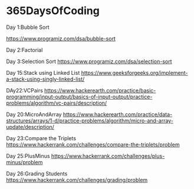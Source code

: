 # 365DaysOfCoding

Day 1:Bubble Sort

https://www.programiz.com/dsa/bubble-sort

Day 2:Factorial

Day 3:Selection Sort
https://www.programiz.com/dsa/selection-sort

Day 15:Stack using Linked List
https://www.geeksforgeeks.org/implement-a-stack-using-singly-linked-list/

DAy22:VCPairs
https://www.hackerearth.com/practice/basic-programming/input-output/basics-of-input-output/practice-problems/algorithm/vc-pairs/description/

Day 20:MicroAndArray
https://www.hackerearth.com/practice/data-structures/arrays/1-d/practice-problems/algorithm/micro-and-array-update/description/

Day 23:Compare the Triplets
https://www.hackerrank.com/challenges/compare-the-triplets/problem

Day 25:PlusMinus
https://www.hackerrank.com/challenges/plus-minus/problem

Day 26:Grading Students
https://www.hackerrank.com/challenges/grading/problem

